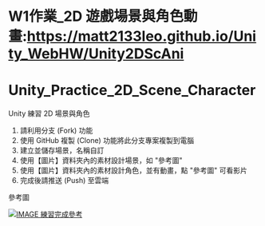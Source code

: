 # W1作業_2D 遊戲場景與角色動畫:https://matt2133leo.github.io/Unity_WebHW/Unity2DScAni

# Unity_Practice_2D_Scene_Character
 Unity 練習 2D 場景與角色

1. 請利用分支 (Fork) 功能
2. 使用 GitHub 複製 (Clone) 功能將此分支專案複製到電腦
3. 建立並儲存場景，名稱自訂
4. 使用【圖片】資料夾內的素材設計場景，如 "參考圖"
5. 使用【圖片】資料夾內的素材設計角色，並有動畫，點 "參考圖" 可看影片
6. 完成後請推送 (Push) 至雲端

參考圖

[![IMAGE 練習完成參考](https://img.youtube.com/vi/G8rO4HmdSsU/0.jpg)](https://youtu.be/G8rO4HmdSsU "練習完成參考")
